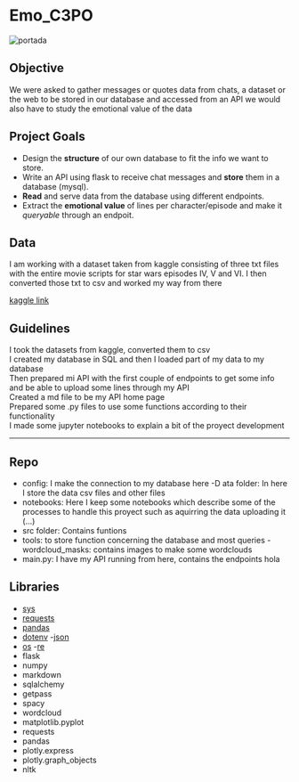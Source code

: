# Emo_C3PO

![portada](https://p4.wallpaperbetter.com/wallpaper/501/761/145/star-wars-episode-iii-the-revenge-of-the-sith-obi-wan-kenobi-darth-vader-jedi-hd-wallpaper-preview.jpg)

## Objective

We were asked to gather messages or quotes data from chats, a dataset or the web to be stored in our database and accessed from an API we would also have to study the emotional value of the data

## Project Goals
- Design the **structure** of our own database to fit the info we want to store.
- Write an API using flask to receive chat messages and **store** them in a database (mysql).
- **Read** and serve data from the database using different endpoints.
- Extract the **emotional value** of lines per character/episode and make it _queryable_ through an endpoit.

## Data
I am working with a dataset taken from kaggle consisting of three txt files with the entire movie scripts for star wars episodes IV, V and VI. I then converted those txt to csv and worked my way from there 

[kaggle link](https://www.kaggle.com/xvivancos/star-wars-movie-scripts)

## Guidelines

I took the datasets from kaggle, converted them to csv  
I created my database in SQL and then I loaded part of my data to my database  
Then prepared mi API with the first couple of endpoints to get some info and be able to upload some lines through my API  
Created a md file to be my API home page  
Prepared some .py files to use some functions according to their functionality  
I made some jupyter notebooks to explain a bit of the proyect development  


****************************


## Repo
- config: I make the connection to my database here 
-D ata folder: In here I store the data csv files and other files
- notebooks: Here I keep some notebooks which describe some of the processes to handle this proyect such as aquirring the data uploading it (...)
- src folder: Contains funtions
- tools: to store function concerning the database and most queries
-wordcloud_masks: contains images to make some wordclouds
- main.py:  I have my API running from here, contains the endpoints
hola 


## Libraries
- [sys](https://docs.python.org/3/library/sys.html)
- [requests](https://pypi.org/project/requests/2.7.0/)
- [pandas](https://pandas.pydata.org/)
- [dotenv](https://pypi.org/project/python-dotenv/)
-[json](https://docs.python.org/3/library/json.html)
- [os](https://docs.python.org/3/library/os.html)
-[re](https://docs.python.org/3/library/re.html)
- flask 
- numpy 
- markdown
- sqlalchemy
- getpass
- spacy
- wordcloud 
- matplotlib.pyplot 
- requests
- pandas
- plotly.express 
- plotly.graph_objects 
- nltk



 
